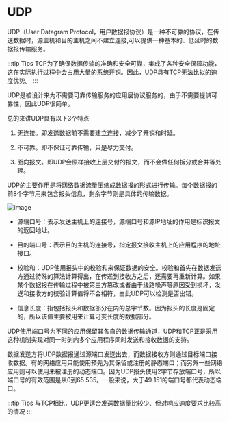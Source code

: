 # UDP

UDP（User Datagram Protocol，用户数据报协议）是一种不可靠的协议，在传送数据时，源主机和目的主机之间不建立连接,可以提供一种基本的、低延时的数据报传输服务。

:::tip Tips
TCP为了确保数据传输的准确和安全可靠，集成了各种安全保障功能，这在实际执行过程中会占用大量的系统开销。因此，UDP具有TCP无法比拟的速度优势。
:::

UDP是被设计来为不需要可靠传输服务的应用层协议服务的，由于不需要提供可靠性，因此UDP很简单。

总的来讲UDP具有以下3个特点

1. 无连接。即发送数据前不需要建立连接，减少了开销和时延。

2. 不可靠。即不保证可靠传输，只是尽力交付。

3. 面向报文。即UDP会原样接收上层交付的报文，而不会做任何拆分或合并等处理。


UDP的主要作用是将网络数据流量压缩成数据报的形式进行传输。每个数据报的前8个字节用来包含报头信息，剩余字节则是具体的传输数据。

![image](/images/network/udp.jpeg)

* 源端口号：表示发送主机上的连接号，源端口号和源IP地址的作用是标识报文的返回地址。

* 目的端口号：表示目的主机的连接号，指定报文接收主机上的应用程序的地址接口。

* 校验和：UDP使用报头中的校验和来保证数据的安全。校验和首先在数据发送方通过特殊的算法计算得出，在传递到接收方之后，还需要再重新计算。如果某个数据报在传输过程中被第三方篡改或者由于线路噪声等原因受到损坏，发送和接收方的校验计算值将不会相符，由此UDP可以检测是否出错。

* 信息长度：指包括报头和数据部分在内的总字节数。因为报头的长度是固定的，所以该值主要被用来计算可变长度的数据部分。


UDP使用端口号为不同的应用保留其各自的数据传输通道，UDP和TCP正是采用这种机制实现对同一时刻内多个应用程序同时发送和接收数据的支持。

数据发送方将UDP数据报通过源端口发送出去，而数据接收方则通过目标端口接收数据。有的网络应用只能使用预先为其保留或注册的静态端口；而另外一些网络应用则可以使用未被注册的动态端口。因为UDP报头使用2字节存放端口号，所以端口号的有效范围是从0到65 535。一般来说，大于49 151的端口号都代表动态端口。


:::tip Tips
与TCP相比，UDP更适合发送数据量比较少、但对响应速度要求比较高的情况
:::
